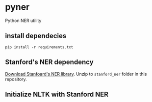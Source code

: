 # pyner
Python NER utility


## install dependecies
    pip install -r requirements.txt

## Stanford's NER dependency

[Download Stanfoard's NER library](https://nlp.stanford.edu/software/CRF-NER.shtml#Download).  Unzip to `stanford_ner` folder in this repository.

## Initialize NLTK with Stanford NER



